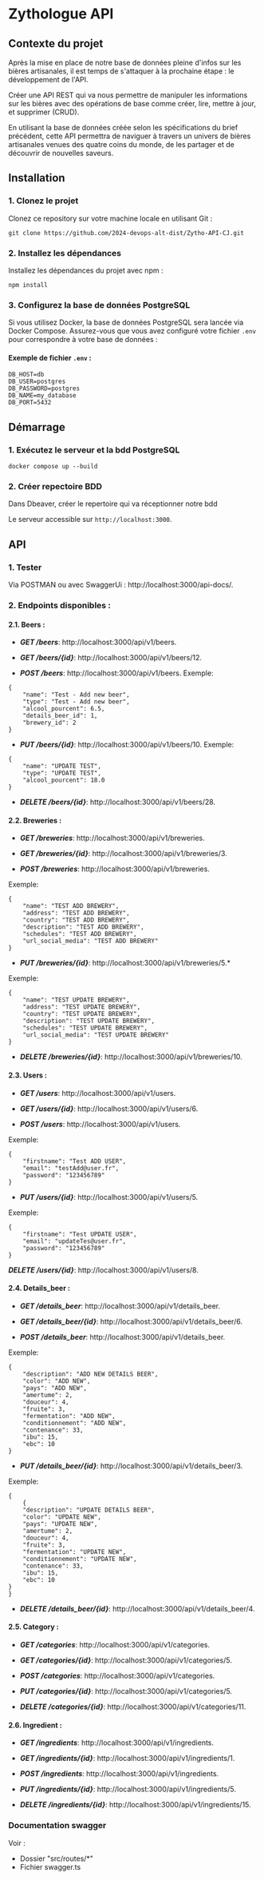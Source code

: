 # Zythologue API 

## Contexte du projet

Après la mise en place de notre base de données pleine d'infos sur les bières artisanales, il est temps de s'attaquer à la prochaine étape : le développement de l'API.

Créer une API REST qui va nous permettre de manipuler les informations sur les bières avec des opérations de base comme créer, lire, mettre à jour, et supprimer (CRUD).

En utilisant la base de données créée selon les spécifications du brief précédent, cette API permettra de naviguer à travers un univers de bières artisanales venues des quatre coins du monde, de les partager et de découvrir de nouvelles saveurs.

## Installation

### 1. Clonez le projet

Clonez ce repository sur votre machine locale en utilisant Git :

`git clone https://github.com/2024-devops-alt-dist/Zytho-API-CJ.git`

### 2. Installez les dépendances

Installez les dépendances du projet avec npm :

`npm install`

### 3. Configurez la base de données PostgreSQL

Si vous utilisez Docker, la base de données PostgreSQL sera lancée via Docker Compose. Assurez-vous que vous avez configuré votre fichier `.env` pour correspondre à votre base de données :

#### Exemple de fichier `.env` :
```
DB_HOST=db
DB_USER=postgres
DB_PASSWORD=postgres
DB_NAME=my_database
DB_PORT=5432
```

## Démarrage

### 1. Exécutez le serveur et la bdd PostgreSQL 

`docker compose up --build`

### 2. Créer repectoire BDD

Dans Dbeaver, créer le repertoire qui va réceptionner notre bdd

Le serveur accessible sur `http://localhost:3000`.

## API
### 1. Tester
Via POSTMAN 
ou
avec SwaggerUi : http://localhost:3000/api-docs/.

### 2. Endpoints disponibles : 
#### 2.1. Beers :

- ***GET /beers***: http://localhost:3000/api/v1/beers.

- ***GET /beers/{id}***: http://localhost:3000/api/v1/beers/12.

- ***POST /beers***: http://localhost:3000/api/v1/beers.
Exemple:
```
{
    "name": "Test - Add new beer",
    "type": "Test - Add new beer",
    "alcool_pourcent": 6.5,
    "details_beer_id": 1,
    "brewery_id": 2
}
```
- ***PUT /beers/{id}***: http://localhost:3000/api/v1/beers/10.
Exemple:
```
{
    "name": "UPDATE TEST",
    "type": "UPDATE TEST",
    "alcool_pourcent": 18.0
}
```
- ***DELETE /beers/{id}***: http://localhost:3000/api/v1/beers/28.

#### 2.2. Breweries :

- ***GET /breweries***: http://localhost:3000/api/v1/breweries.

- ***GET /breweries/{id}***: http://localhost:3000/api/v1/breweries/3.

- ***POST /breweries***: http://localhost:3000/api/v1/breweries.

Exemple:
```
{
    "name": "TEST ADD BREWERY",
    "address": "TEST ADD BREWERY",
    "country": "TEST ADD BREWERY",
    "description": "TEST ADD BREWERY",
    "schedules": "TEST ADD BREWERY",
    "url_social_media": "TEST ADD BREWERY"
}
```
- ***PUT /breweries/{id}***: http://localhost:3000/api/v1/breweries/5.*

Exemple:
```
{
    "name": "TEST UPDATE BREWERY",
    "address": "TEST UPDATE BREWERY",
    "country": "TEST UPDATE BREWERY",
    "description": "TEST UPDATE BREWERY",
    "schedules": "TEST UPDATE BREWERY",
    "url_social_media": "TEST UPDATE BREWERY"
}
```
- ***DELETE /breweries/{id}***: http://localhost:3000/api/v1/breweries/10.

#### 2.3. Users :

- ***GET /users***: http://localhost:3000/api/v1/users.

- ***GET /users/{id}***: http://localhost:3000/api/v1/users/6.

- ***POST /users***: http://localhost:3000/api/v1/users.

Exemple:
```
{
    "firstname": "Test ADD USER",
    "email": "testAdd@user.fr",
    "password": "123456789"
}
```
- ***PUT /users/{id}***: http://localhost:3000/api/v1/users/5.

Exemple:
```
{
    "firstname": "Test UPDATE USER",
    "email": "updateTes@user.fr",
    "password": "123456789"
}
```
***DELETE /users/{id}***: http://localhost:3000/api/v1/users/8.

#### 2.4. Details_beer :
- ***GET /details_beer***: http://localhost:3000/api/v1/details_beer.

- ***GET /details_beer/{id}***: http://localhost:3000/api/v1/details_beer/6.

- ***POST /details_beer***: http://localhost:3000/api/v1/details_beer.

Exemple:
```
{
    "description": "ADD NEW DETAILS BEER",
    "color": "ADD NEW",
    "pays": "ADD NEW",
    "amertume": 2,
    "douceur": 4,
    "fruite": 3,
    "fermentation": "ADD NEW",
    "conditionnement": "ADD NEW",
    "contenance": 33,
    "ibu": 15,
    "ebc": 10
}
```
- ***PUT /details_beer/{id}***: http://localhost:3000/api/v1/details_beer/3.

Exemple:
```
{
    {
    "description": "UPDATE DETAILS BEER",
    "color": "UPDATE NEW",
    "pays": "UPDATE NEW",
    "amertume": 2,
    "douceur": 4,
    "fruite": 3,
    "fermentation": "UPDATE NEW",
    "conditionnement": "UPDATE NEW",
    "contenance": 33,
    "ibu": 15,
    "ebc": 10
}
}
```
- ***DELETE /details_beer/{id}***: http://localhost:3000/api/v1/details_beer/4.

#### 2.5. Category :
- ***GET /categories***: http://localhost:3000/api/v1/categories.

- ***GET /categories/{id}***: http://localhost:3000/api/v1/categories/5.

- ***POST /categories***: http://localhost:3000/api/v1/categories.

- ***PUT /categories/{id}***: http://localhost:3000/api/v1/categories/5.

- ***DELETE /categories/{id}***: http://localhost:3000/api/v1/categories/11.


#### 2.6. Ingredient :
- ***GET /ingredients***: http://localhost:3000/api/v1/ingredients.

- ***GET /ingredients/{id}***: http://localhost:3000/api/v1/ingredients/1.

- ***POST /ingredients***: http://localhost:3000/api/v1/ingredients.

- ***PUT /ingredients/{id}***: http://localhost:3000/api/v1/ingredients/5.

- ***DELETE /ingredients/{id}***: http://localhost:3000/api/v1/ingredients/15.

### Documentation swagger
Voir : 
- Dossier "src/routes/*"
- Fichier swagger.ts